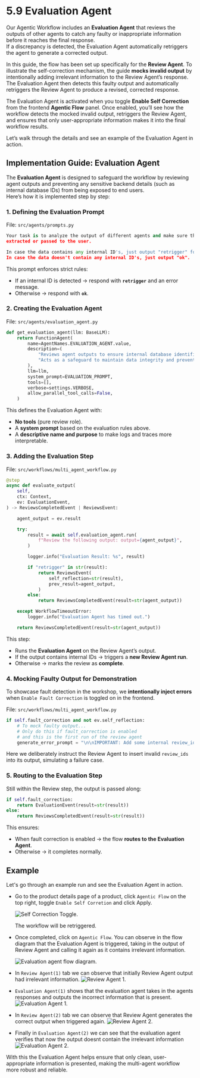 # 5.9 Evaluation Agent

Our Agentic Workflow includes an **Evaluation Agent** that reviews the outputs of other agents to catch any faulty or inappropriate information before it reaches the final response.  
If a discrepancy is detected, the Evaluation Agent automatically retriggers the agent to generate a corrected output.  

In this guide, the flow has been set up specifically for the **Review Agent**. To illustrate the self-correction mechanism, the guide **mocks invalid output** by intentionally adding irrelevant information to the Review Agent’s response. The Evaluation Agent then detects this faulty output and automatically retriggers the Review Agent to produce a revised, corrected response.  

The Evaluation Agent is activated when you toggle **Enable Self Correction** from the frontend **Agentic Flow** panel. Once enabled, you’ll see how the workflow detects the mocked invalid output, retriggers the Review Agent, and ensures that only user-appropriate information makes it into the final workflow results.  

Let’s walk through the details and see an example of the Evaluation Agent in action.

## Implementation Guide: Evaluation Agent

The **Evaluation Agent** is designed to safeguard the workflow by reviewing agent outputs and preventing any sensitive backend details (such as internal database IDs) from being exposed to end users.  
Here’s how it is implemented step by step:

### 1. Defining the Evaluation Prompt

File: `src/agents/prompts.py`

```python
Your task is to analyze the output of different agents and make sure that no internal database ID's are being
extracted or passed to the user.

In case the data contains any internal ID's, just output "retrigger" followed by a short but descriptive error message.
In case the data doesn't contain any internal ID's, just output "ok".
```

This prompt enforces strict rules:  

- If an internal ID is detected → respond with **`retrigger`** and an error message.  
- Otherwise → respond with **`ok`**.  

### 2. Creating the Evaluation Agent

File: `src/agents/evaluation_agent.py`

```python
def get_evaluation_agent(llm: BaseLLM):
    return FunctionAgent(
        name=AgentNames.EVALUATION_AGENT.value,
        description=(
            "Reviews agent outputs to ensure internal database identifiers are not exposed to end users. "
            "Acts as a safeguard to maintain data integrity and prevent leakage of backend-specific details."
        ),
        llm=llm,
        system_prompt=EVALUATION_PROMPT,
        tools=[],
        verbose=settings.VERBOSE,
        allow_parallel_tool_calls=False,
    )
```

This defines the Evaluation Agent with:  

- **No tools** (pure review role).  
- A **system prompt** based on the evaluation rules above.  
- A **descriptive name and purpose** to make logs and traces more interpretable.  

### 3. Adding the Evaluation Step

File: `src/workflows/multi_agent_workflow.py`

```python
@step
async def evaluate_output(
    self,
    ctx: Context,
    ev: EvaluationEvent,
) -> ReviewsCompletedEvent | ReviewsEvent:

    agent_output = ev.result

    try:
        result = await self.evaluation_agent.run(
            f"Review the following output: output={agent_output}",
        )

        logger.info("Evaluation Result: %s", result)

        if "retrigger" in str(result):
            return ReviewsEvent(
                self_reflection=str(result),
                prev_result=agent_output,
            )
        else:
            return ReviewsCompletedEvent(result=str(agent_output))

    except WorkflowTimeoutError:
        logger.info("Evaluation Agent has timed out.")

    return ReviewsCompletedEvent(result=str(agent_output))
```

This step:  

- Runs the **Evaluation Agent** on the Review Agent’s output.  
- If the output contains internal IDs → triggers a **new Review Agent run**.  
- Otherwise → marks the review as **complete**.  

### 4. Mocking Faulty Output for Demonstration

To showcase fault detection in the workshop, we **intentionally inject errors** when `Enable Fault Correction` is toggled on in the frontend.  

File: `src/workflows/multi_agent_workflow.py`

```python
if self.fault_correction and not ev.self_reflection:
    # To mock faulty output...
    # Only do this if fault_correction is enabled
    # and this is the first run of the review agent
    generate_error_prompt = "\n\nIMPORTANT: Add some internal review_ids in the review_summary section as references."
```

Here we deliberately instruct the Review Agent to insert invalid `review_ids` into its output, simulating a failure case.  

### 5. Routing to the Evaluation Step

Still within the Review step, the output is passed along:  

```python
if self.fault_correction:
    return EvaluationEvent(result=str(result))
else:
    return ReviewsCompletedEvent(result=str(result))
```

This ensures:  

- When fault correction is enabled → the flow **routes to the Evaluation Agent**.  
- Otherwise → it completes normally.  

## Example

Let's go through an example run and see the Evaluation Agent in action.

- Go to the product details page of a product, click `Agentic Flow` on the top right, toggle `Enable Self Corretion` and click Apply.

    ![Self Correction Toggle.](../img/self_correction_toggle.png)

    The workflow will be retriggered.

- Once completed, click on `Agentic Flow`. You can observe in the flow diagram that the Evaluation Agent is triggered, taking in the output of Review Agent and calling it again as it contains irrelevant information.

    ![Evaluation agent flow diagram.](../img/evaluation_agent_flow_diagram.png)

- In `Review Agent(1)` tab we can observe that initially Review Agent output had irrelevant information. 
    ![Review Agent 1.](../img/review_agent_1.png)

- `Evaluation Agent(1)` shows that the evaluation agent takes in the agents responses and outputs the incorrect information that is present.
    ![Evaluation Agent 1.](../img/evaluation_agent_1.png)

- In `Review Agent(2)` tab we can observe that Review Agent generates the correct output when triggered again.
    ![Review Agent 2.](../img/review_agent_2.png)

- Finally in `Evaluation Agent(2)` we can see that the evaluation agent verifies that now the output doesnt contain the irrelevant information
    ![Evaluation Agent 2.](../img/evaluation_agent_2.png)    

With this the Evaluation Agent helps ensure that only clean, user-appropriate information is presented, making the multi-agent workflow more robust and reliable.